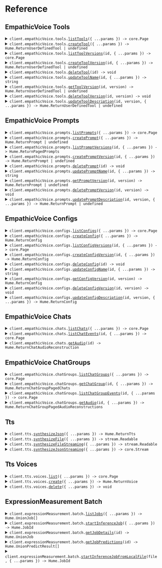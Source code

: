 # Reference

## EmpathicVoice Tools

<details><summary><code>client.empathicVoice.tools.<a href="/src/api/resources/empathicVoice/resources/tools/client/Client.ts">listTools</a>({ ...params }) -> core.Page<Hume.ReturnUserDefinedTool | undefined></code></summary>
<dl>
<dd>

#### 📝 Description

<dl>
<dd>

<dl>
<dd>

Fetches a paginated list of **Tools**.

Refer to our [tool use](/docs/speech-to-speech-evi/features/tool-use#function-calling) guide for comprehensive instructions on defining and integrating tools into EVI.

</dd>
</dl>
</dd>
</dl>

#### 🔌 Usage

<dl>
<dd>

<dl>
<dd>

```typescript
const response = await client.empathicVoice.tools.listTools({
    pageNumber: 0,
    pageSize: 2,
});
for await (const item of response) {
    console.log(item);
}

// Or you can manually iterate page-by-page
const page = await client.empathicVoice.tools.listTools({
    pageNumber: 0,
    pageSize: 2,
});
while (page.hasNextPage()) {
    page = page.getNextPage();
}
```

</dd>
</dl>
</dd>
</dl>

#### ⚙️ Parameters

<dl>
<dd>

<dl>
<dd>

**request:** `Hume.empathicVoice.ToolsListToolsRequest`

</dd>
</dl>

<dl>
<dd>

**requestOptions:** `Tools.RequestOptions`

</dd>
</dl>
</dd>
</dl>

</dd>
</dl>
</details>

<details><summary><code>client.empathicVoice.tools.<a href="/src/api/resources/empathicVoice/resources/tools/client/Client.ts">createTool</a>({ ...params }) -> Hume.ReturnUserDefinedTool | undefined</code></summary>
<dl>
<dd>

#### 📝 Description

<dl>
<dd>

<dl>
<dd>

Creates a **Tool** that can be added to an [EVI configuration](/reference/speech-to-speech-evi/configs/create-config).

Refer to our [tool use](/docs/speech-to-speech-evi/features/tool-use#function-calling) guide for comprehensive instructions on defining and integrating tools into EVI.

</dd>
</dl>
</dd>
</dl>

#### 🔌 Usage

<dl>
<dd>

<dl>
<dd>

```typescript
await client.empathicVoice.tools.createTool({
    name: "get_current_weather",
    parameters:
        '{ "type": "object", "properties": { "location": { "type": "string", "description": "The city and state, e.g. San Francisco, CA" }, "format": { "type": "string", "enum": ["celsius", "fahrenheit"], "description": "The temperature unit to use. Infer this from the users location." } }, "required": ["location", "format"] }',
    versionDescription: "Fetches current weather and uses celsius or fahrenheit based on location of user.",
    description: "This tool is for getting the current weather.",
    fallbackContent: "Unable to fetch current weather.",
});
```

</dd>
</dl>
</dd>
</dl>

#### ⚙️ Parameters

<dl>
<dd>

<dl>
<dd>

**request:** `Hume.empathicVoice.PostedUserDefinedTool`

</dd>
</dl>

<dl>
<dd>

**requestOptions:** `Tools.RequestOptions`

</dd>
</dl>
</dd>
</dl>

</dd>
</dl>
</details>

<details><summary><code>client.empathicVoice.tools.<a href="/src/api/resources/empathicVoice/resources/tools/client/Client.ts">listToolVersions</a>(id, { ...params }) -> core.Page<Hume.ReturnUserDefinedTool | undefined></code></summary>
<dl>
<dd>

#### 📝 Description

<dl>
<dd>

<dl>
<dd>

Fetches a list of a **Tool's** versions.

Refer to our [tool use](/docs/speech-to-speech-evi/features/tool-use#function-calling) guide for comprehensive instructions on defining and integrating tools into EVI.

</dd>
</dl>
</dd>
</dl>

#### 🔌 Usage

<dl>
<dd>

<dl>
<dd>

```typescript
const response = await client.empathicVoice.tools.listToolVersions("00183a3f-79ba-413d-9f3b-609864268bea");
for await (const item of response) {
    console.log(item);
}

// Or you can manually iterate page-by-page
const page = await client.empathicVoice.tools.listToolVersions("00183a3f-79ba-413d-9f3b-609864268bea");
while (page.hasNextPage()) {
    page = page.getNextPage();
}
```

</dd>
</dl>
</dd>
</dl>

#### ⚙️ Parameters

<dl>
<dd>

<dl>
<dd>

**id:** `string` — Identifier for a Tool. Formatted as a UUID.

</dd>
</dl>

<dl>
<dd>

**request:** `Hume.empathicVoice.ToolsListToolVersionsRequest`

</dd>
</dl>

<dl>
<dd>

**requestOptions:** `Tools.RequestOptions`

</dd>
</dl>
</dd>
</dl>

</dd>
</dl>
</details>

<details><summary><code>client.empathicVoice.tools.<a href="/src/api/resources/empathicVoice/resources/tools/client/Client.ts">createToolVersion</a>(id, { ...params }) -> Hume.ReturnUserDefinedTool | undefined</code></summary>
<dl>
<dd>

#### 📝 Description

<dl>
<dd>

<dl>
<dd>

Updates a **Tool** by creating a new version of the **Tool**.

Refer to our [tool use](/docs/speech-to-speech-evi/features/tool-use#function-calling) guide for comprehensive instructions on defining and integrating tools into EVI.

</dd>
</dl>
</dd>
</dl>

#### 🔌 Usage

<dl>
<dd>

<dl>
<dd>

```typescript
await client.empathicVoice.tools.createToolVersion("00183a3f-79ba-413d-9f3b-609864268bea", {
    parameters:
        '{ "type": "object", "properties": { "location": { "type": "string", "description": "The city and state, e.g. San Francisco, CA" }, "format": { "type": "string", "enum": ["celsius", "fahrenheit", "kelvin"], "description": "The temperature unit to use. Infer this from the users location." } }, "required": ["location", "format"] }',
    versionDescription: "Fetches current weather and uses celsius, fahrenheit, or kelvin based on location of user.",
    fallbackContent: "Unable to fetch current weather.",
    description: "This tool is for getting the current weather.",
});
```

</dd>
</dl>
</dd>
</dl>

#### ⚙️ Parameters

<dl>
<dd>

<dl>
<dd>

**id:** `string` — Identifier for a Tool. Formatted as a UUID.

</dd>
</dl>

<dl>
<dd>

**request:** `Hume.empathicVoice.PostedUserDefinedToolVersion`

</dd>
</dl>

<dl>
<dd>

**requestOptions:** `Tools.RequestOptions`

</dd>
</dl>
</dd>
</dl>

</dd>
</dl>
</details>

<details><summary><code>client.empathicVoice.tools.<a href="/src/api/resources/empathicVoice/resources/tools/client/Client.ts">deleteTool</a>(id) -> void</code></summary>
<dl>
<dd>

#### 📝 Description

<dl>
<dd>

<dl>
<dd>

Deletes a **Tool** and its versions.

Refer to our [tool use](/docs/speech-to-speech-evi/features/tool-use#function-calling) guide for comprehensive instructions on defining and integrating tools into EVI.

</dd>
</dl>
</dd>
</dl>

#### 🔌 Usage

<dl>
<dd>

<dl>
<dd>

```typescript
await client.empathicVoice.tools.deleteTool("00183a3f-79ba-413d-9f3b-609864268bea");
```

</dd>
</dl>
</dd>
</dl>

#### ⚙️ Parameters

<dl>
<dd>

<dl>
<dd>

**id:** `string` — Identifier for a Tool. Formatted as a UUID.

</dd>
</dl>

<dl>
<dd>

**requestOptions:** `Tools.RequestOptions`

</dd>
</dl>
</dd>
</dl>

</dd>
</dl>
</details>

<details><summary><code>client.empathicVoice.tools.<a href="/src/api/resources/empathicVoice/resources/tools/client/Client.ts">updateToolName</a>(id, { ...params }) -> string</code></summary>
<dl>
<dd>

#### 📝 Description

<dl>
<dd>

<dl>
<dd>

Updates the name of a **Tool**.

Refer to our [tool use](/docs/speech-to-speech-evi/features/tool-use#function-calling) guide for comprehensive instructions on defining and integrating tools into EVI.

</dd>
</dl>
</dd>
</dl>

#### 🔌 Usage

<dl>
<dd>

<dl>
<dd>

```typescript
await client.empathicVoice.tools.updateToolName("00183a3f-79ba-413d-9f3b-609864268bea", {
    name: "get_current_temperature",
});
```

</dd>
</dl>
</dd>
</dl>

#### ⚙️ Parameters

<dl>
<dd>

<dl>
<dd>

**id:** `string` — Identifier for a Tool. Formatted as a UUID.

</dd>
</dl>

<dl>
<dd>

**request:** `Hume.empathicVoice.PostedUserDefinedToolName`

</dd>
</dl>

<dl>
<dd>

**requestOptions:** `Tools.RequestOptions`

</dd>
</dl>
</dd>
</dl>

</dd>
</dl>
</details>

<details><summary><code>client.empathicVoice.tools.<a href="/src/api/resources/empathicVoice/resources/tools/client/Client.ts">getToolVersion</a>(id, version) -> Hume.ReturnUserDefinedTool | undefined</code></summary>
<dl>
<dd>

#### 📝 Description

<dl>
<dd>

<dl>
<dd>

Fetches a specified version of a **Tool**.

Refer to our [tool use](/docs/speech-to-speech-evi/features/tool-use#function-calling) guide for comprehensive instructions on defining and integrating tools into EVI.

</dd>
</dl>
</dd>
</dl>

#### 🔌 Usage

<dl>
<dd>

<dl>
<dd>

```typescript
await client.empathicVoice.tools.getToolVersion("00183a3f-79ba-413d-9f3b-609864268bea", 1);
```

</dd>
</dl>
</dd>
</dl>

#### ⚙️ Parameters

<dl>
<dd>

<dl>
<dd>

**id:** `string` — Identifier for a Tool. Formatted as a UUID.

</dd>
</dl>

<dl>
<dd>

**version:** `number`

Version number for a Tool.

Tools, Configs, Custom Voices, and Prompts are versioned. This versioning system supports iterative development, allowing you to progressively refine tools and revert to previous versions if needed.

Version numbers are integer values representing different iterations of the Tool. Each update to the Tool increments its version number.

</dd>
</dl>

<dl>
<dd>

**requestOptions:** `Tools.RequestOptions`

</dd>
</dl>
</dd>
</dl>

</dd>
</dl>
</details>

<details><summary><code>client.empathicVoice.tools.<a href="/src/api/resources/empathicVoice/resources/tools/client/Client.ts">deleteToolVersion</a>(id, version) -> void</code></summary>
<dl>
<dd>

#### 📝 Description

<dl>
<dd>

<dl>
<dd>

Deletes a specified version of a **Tool**.

Refer to our [tool use](/docs/speech-to-speech-evi/features/tool-use#function-calling) guide for comprehensive instructions on defining and integrating tools into EVI.

</dd>
</dl>
</dd>
</dl>

#### 🔌 Usage

<dl>
<dd>

<dl>
<dd>

```typescript
await client.empathicVoice.tools.deleteToolVersion("00183a3f-79ba-413d-9f3b-609864268bea", 1);
```

</dd>
</dl>
</dd>
</dl>

#### ⚙️ Parameters

<dl>
<dd>

<dl>
<dd>

**id:** `string` — Identifier for a Tool. Formatted as a UUID.

</dd>
</dl>

<dl>
<dd>

**version:** `number`

Version number for a Tool.

Tools, Configs, Custom Voices, and Prompts are versioned. This versioning system supports iterative development, allowing you to progressively refine tools and revert to previous versions if needed.

Version numbers are integer values representing different iterations of the Tool. Each update to the Tool increments its version number.

</dd>
</dl>

<dl>
<dd>

**requestOptions:** `Tools.RequestOptions`

</dd>
</dl>
</dd>
</dl>

</dd>
</dl>
</details>

<details><summary><code>client.empathicVoice.tools.<a href="/src/api/resources/empathicVoice/resources/tools/client/Client.ts">updateToolDescription</a>(id, version, { ...params }) -> Hume.ReturnUserDefinedTool | undefined</code></summary>
<dl>
<dd>

#### 📝 Description

<dl>
<dd>

<dl>
<dd>

Updates the description of a specified **Tool** version.

Refer to our [tool use](/docs/speech-to-speech-evi/features/tool-use#function-calling) guide for comprehensive instructions on defining and integrating tools into EVI.

</dd>
</dl>
</dd>
</dl>

#### 🔌 Usage

<dl>
<dd>

<dl>
<dd>

```typescript
await client.empathicVoice.tools.updateToolDescription("00183a3f-79ba-413d-9f3b-609864268bea", 1, {
    versionDescription:
        "Fetches current temperature, precipitation, wind speed, AQI, and other weather conditions. Uses Celsius, Fahrenheit, or kelvin depending on user's region.",
});
```

</dd>
</dl>
</dd>
</dl>

#### ⚙️ Parameters

<dl>
<dd>

<dl>
<dd>

**id:** `string` — Identifier for a Tool. Formatted as a UUID.

</dd>
</dl>

<dl>
<dd>

**version:** `number`

Version number for a Tool.

Tools, Configs, Custom Voices, and Prompts are versioned. This versioning system supports iterative development, allowing you to progressively refine tools and revert to previous versions if needed.

Version numbers are integer values representing different iterations of the Tool. Each update to the Tool increments its version number.

</dd>
</dl>

<dl>
<dd>

**request:** `Hume.empathicVoice.PostedUserDefinedToolVersionDescription`

</dd>
</dl>

<dl>
<dd>

**requestOptions:** `Tools.RequestOptions`

</dd>
</dl>
</dd>
</dl>

</dd>
</dl>
</details>

## EmpathicVoice Prompts

<details><summary><code>client.empathicVoice.prompts.<a href="/src/api/resources/empathicVoice/resources/prompts/client/Client.ts">listPrompts</a>({ ...params }) -> core.Page<Hume.ReturnPrompt | undefined></code></summary>
<dl>
<dd>

#### 📝 Description

<dl>
<dd>

<dl>
<dd>

Fetches a paginated list of **Prompts**.

See our [prompting guide](/docs/speech-to-speech-evi/guides/phone-calling) for tips on crafting your system prompt.

</dd>
</dl>
</dd>
</dl>

#### 🔌 Usage

<dl>
<dd>

<dl>
<dd>

```typescript
const response = await client.empathicVoice.prompts.listPrompts({
    pageNumber: 0,
    pageSize: 2,
});
for await (const item of response) {
    console.log(item);
}

// Or you can manually iterate page-by-page
const page = await client.empathicVoice.prompts.listPrompts({
    pageNumber: 0,
    pageSize: 2,
});
while (page.hasNextPage()) {
    page = page.getNextPage();
}
```

</dd>
</dl>
</dd>
</dl>

#### ⚙️ Parameters

<dl>
<dd>

<dl>
<dd>

**request:** `Hume.empathicVoice.PromptsListPromptsRequest`

</dd>
</dl>

<dl>
<dd>

**requestOptions:** `Prompts.RequestOptions`

</dd>
</dl>
</dd>
</dl>

</dd>
</dl>
</details>

<details><summary><code>client.empathicVoice.prompts.<a href="/src/api/resources/empathicVoice/resources/prompts/client/Client.ts">createPrompt</a>({ ...params }) -> Hume.ReturnPrompt | undefined</code></summary>
<dl>
<dd>

#### 📝 Description

<dl>
<dd>

<dl>
<dd>

Creates a **Prompt** that can be added to an [EVI configuration](/reference/speech-to-speech-evi/configs/create-config).

See our [prompting guide](/docs/speech-to-speech-evi/guides/phone-calling) for tips on crafting your system prompt.

</dd>
</dl>
</dd>
</dl>

#### 🔌 Usage

<dl>
<dd>

<dl>
<dd>

```typescript
await client.empathicVoice.prompts.createPrompt({
    name: "Weather Assistant Prompt",
    text: "<role>You are an AI weather assistant providing users with accurate and up-to-date weather information. Respond to user queries concisely and clearly. Use simple language and avoid technical jargon. Provide temperature, precipitation, wind conditions, and any weather alerts. Include helpful tips if severe weather is expected.</role>",
});
```

</dd>
</dl>
</dd>
</dl>

#### ⚙️ Parameters

<dl>
<dd>

<dl>
<dd>

**request:** `Hume.empathicVoice.PostedPrompt`

</dd>
</dl>

<dl>
<dd>

**requestOptions:** `Prompts.RequestOptions`

</dd>
</dl>
</dd>
</dl>

</dd>
</dl>
</details>

<details><summary><code>client.empathicVoice.prompts.<a href="/src/api/resources/empathicVoice/resources/prompts/client/Client.ts">listPromptVersions</a>(id, { ...params }) -> Hume.ReturnPagedPrompts</code></summary>
<dl>
<dd>

#### 📝 Description

<dl>
<dd>

<dl>
<dd>

Fetches a list of a **Prompt's** versions.

See our [prompting guide](/docs/speech-to-speech-evi/guides/phone-calling) for tips on crafting your system prompt.

</dd>
</dl>
</dd>
</dl>

#### 🔌 Usage

<dl>
<dd>

<dl>
<dd>

```typescript
await client.empathicVoice.prompts.listPromptVersions("af699d45-2985-42cc-91b9-af9e5da3bac5");
```

</dd>
</dl>
</dd>
</dl>

#### ⚙️ Parameters

<dl>
<dd>

<dl>
<dd>

**id:** `string` — Identifier for a Prompt. Formatted as a UUID.

</dd>
</dl>

<dl>
<dd>

**request:** `Hume.empathicVoice.PromptsListPromptVersionsRequest`

</dd>
</dl>

<dl>
<dd>

**requestOptions:** `Prompts.RequestOptions`

</dd>
</dl>
</dd>
</dl>

</dd>
</dl>
</details>

<details><summary><code>client.empathicVoice.prompts.<a href="/src/api/resources/empathicVoice/resources/prompts/client/Client.ts">createPromptVersion</a>(id, { ...params }) -> Hume.ReturnPrompt | undefined</code></summary>
<dl>
<dd>

#### 📝 Description

<dl>
<dd>

<dl>
<dd>

Updates a **Prompt** by creating a new version of the **Prompt**.

See our [prompting guide](/docs/speech-to-speech-evi/guides/phone-calling) for tips on crafting your system prompt.

</dd>
</dl>
</dd>
</dl>

#### 🔌 Usage

<dl>
<dd>

<dl>
<dd>

```typescript
await client.empathicVoice.prompts.createPromptVersion("af699d45-2985-42cc-91b9-af9e5da3bac5", {
    text: "<role>You are an updated version of an AI weather assistant providing users with accurate and up-to-date weather information. Respond to user queries concisely and clearly. Use simple language and avoid technical jargon. Provide temperature, precipitation, wind conditions, and any weather alerts. Include helpful tips if severe weather is expected.</role>",
    versionDescription: "This is an updated version of the Weather Assistant Prompt.",
});
```

</dd>
</dl>
</dd>
</dl>

#### ⚙️ Parameters

<dl>
<dd>

<dl>
<dd>

**id:** `string` — Identifier for a Prompt. Formatted as a UUID.

</dd>
</dl>

<dl>
<dd>

**request:** `Hume.empathicVoice.PostedPromptVersion`

</dd>
</dl>

<dl>
<dd>

**requestOptions:** `Prompts.RequestOptions`

</dd>
</dl>
</dd>
</dl>

</dd>
</dl>
</details>

<details><summary><code>client.empathicVoice.prompts.<a href="/src/api/resources/empathicVoice/resources/prompts/client/Client.ts">deletePrompt</a>(id) -> void</code></summary>
<dl>
<dd>

#### 📝 Description

<dl>
<dd>

<dl>
<dd>

Deletes a **Prompt** and its versions.

See our [prompting guide](/docs/speech-to-speech-evi/guides/phone-calling) for tips on crafting your system prompt.

</dd>
</dl>
</dd>
</dl>

#### 🔌 Usage

<dl>
<dd>

<dl>
<dd>

```typescript
await client.empathicVoice.prompts.deletePrompt("af699d45-2985-42cc-91b9-af9e5da3bac5");
```

</dd>
</dl>
</dd>
</dl>

#### ⚙️ Parameters

<dl>
<dd>

<dl>
<dd>

**id:** `string` — Identifier for a Prompt. Formatted as a UUID.

</dd>
</dl>

<dl>
<dd>

**requestOptions:** `Prompts.RequestOptions`

</dd>
</dl>
</dd>
</dl>

</dd>
</dl>
</details>

<details><summary><code>client.empathicVoice.prompts.<a href="/src/api/resources/empathicVoice/resources/prompts/client/Client.ts">updatePromptName</a>(id, { ...params }) -> string</code></summary>
<dl>
<dd>

#### 📝 Description

<dl>
<dd>

<dl>
<dd>

Updates the name of a **Prompt**.

See our [prompting guide](/docs/speech-to-speech-evi/guides/phone-calling) for tips on crafting your system prompt.

</dd>
</dl>
</dd>
</dl>

#### 🔌 Usage

<dl>
<dd>

<dl>
<dd>

```typescript
await client.empathicVoice.prompts.updatePromptName("af699d45-2985-42cc-91b9-af9e5da3bac5", {
    name: "Updated Weather Assistant Prompt Name",
});
```

</dd>
</dl>
</dd>
</dl>

#### ⚙️ Parameters

<dl>
<dd>

<dl>
<dd>

**id:** `string` — Identifier for a Prompt. Formatted as a UUID.

</dd>
</dl>

<dl>
<dd>

**request:** `Hume.empathicVoice.PostedPromptName`

</dd>
</dl>

<dl>
<dd>

**requestOptions:** `Prompts.RequestOptions`

</dd>
</dl>
</dd>
</dl>

</dd>
</dl>
</details>

<details><summary><code>client.empathicVoice.prompts.<a href="/src/api/resources/empathicVoice/resources/prompts/client/Client.ts">getPromptVersion</a>(id, version) -> Hume.ReturnPrompt | undefined</code></summary>
<dl>
<dd>

#### 📝 Description

<dl>
<dd>

<dl>
<dd>

Fetches a specified version of a **Prompt**.

See our [prompting guide](/docs/speech-to-speech-evi/guides/phone-calling) for tips on crafting your system prompt.

</dd>
</dl>
</dd>
</dl>

#### 🔌 Usage

<dl>
<dd>

<dl>
<dd>

```typescript
await client.empathicVoice.prompts.getPromptVersion("af699d45-2985-42cc-91b9-af9e5da3bac5", 0);
```

</dd>
</dl>
</dd>
</dl>

#### ⚙️ Parameters

<dl>
<dd>

<dl>
<dd>

**id:** `string` — Identifier for a Prompt. Formatted as a UUID.

</dd>
</dl>

<dl>
<dd>

**version:** `number`

Version number for a Prompt.

Prompts, Configs, Custom Voices, and Tools are versioned. This versioning system supports iterative development, allowing you to progressively refine prompts and revert to previous versions if needed.

Version numbers are integer values representing different iterations of the Prompt. Each update to the Prompt increments its version number.

</dd>
</dl>

<dl>
<dd>

**requestOptions:** `Prompts.RequestOptions`

</dd>
</dl>
</dd>
</dl>

</dd>
</dl>
</details>

<details><summary><code>client.empathicVoice.prompts.<a href="/src/api/resources/empathicVoice/resources/prompts/client/Client.ts">deletePromptVersion</a>(id, version) -> void</code></summary>
<dl>
<dd>

#### 📝 Description

<dl>
<dd>

<dl>
<dd>

Deletes a specified version of a **Prompt**.

See our [prompting guide](/docs/speech-to-speech-evi/guides/phone-calling) for tips on crafting your system prompt.

</dd>
</dl>
</dd>
</dl>

#### 🔌 Usage

<dl>
<dd>

<dl>
<dd>

```typescript
await client.empathicVoice.prompts.deletePromptVersion("af699d45-2985-42cc-91b9-af9e5da3bac5", 1);
```

</dd>
</dl>
</dd>
</dl>

#### ⚙️ Parameters

<dl>
<dd>

<dl>
<dd>

**id:** `string` — Identifier for a Prompt. Formatted as a UUID.

</dd>
</dl>

<dl>
<dd>

**version:** `number`

Version number for a Prompt.

Prompts, Configs, Custom Voices, and Tools are versioned. This versioning system supports iterative development, allowing you to progressively refine prompts and revert to previous versions if needed.

Version numbers are integer values representing different iterations of the Prompt. Each update to the Prompt increments its version number.

</dd>
</dl>

<dl>
<dd>

**requestOptions:** `Prompts.RequestOptions`

</dd>
</dl>
</dd>
</dl>

</dd>
</dl>
</details>

<details><summary><code>client.empathicVoice.prompts.<a href="/src/api/resources/empathicVoice/resources/prompts/client/Client.ts">updatePromptDescription</a>(id, version, { ...params }) -> Hume.ReturnPrompt | undefined</code></summary>
<dl>
<dd>

#### 📝 Description

<dl>
<dd>

<dl>
<dd>

Updates the description of a **Prompt**.

See our [prompting guide](/docs/speech-to-speech-evi/guides/phone-calling) for tips on crafting your system prompt.

</dd>
</dl>
</dd>
</dl>

#### 🔌 Usage

<dl>
<dd>

<dl>
<dd>

```typescript
await client.empathicVoice.prompts.updatePromptDescription("af699d45-2985-42cc-91b9-af9e5da3bac5", 1, {
    versionDescription: "This is an updated version_description.",
});
```

</dd>
</dl>
</dd>
</dl>

#### ⚙️ Parameters

<dl>
<dd>

<dl>
<dd>

**id:** `string` — Identifier for a Prompt. Formatted as a UUID.

</dd>
</dl>

<dl>
<dd>

**version:** `number`

Version number for a Prompt.

Prompts, Configs, Custom Voices, and Tools are versioned. This versioning system supports iterative development, allowing you to progressively refine prompts and revert to previous versions if needed.

Version numbers are integer values representing different iterations of the Prompt. Each update to the Prompt increments its version number.

</dd>
</dl>

<dl>
<dd>

**request:** `Hume.empathicVoice.PostedPromptVersionDescription`

</dd>
</dl>

<dl>
<dd>

**requestOptions:** `Prompts.RequestOptions`

</dd>
</dl>
</dd>
</dl>

</dd>
</dl>
</details>

## EmpathicVoice Configs

<details><summary><code>client.empathicVoice.configs.<a href="/src/api/resources/empathicVoice/resources/configs/client/Client.ts">listConfigs</a>({ ...params }) -> core.Page<Hume.ReturnConfig></code></summary>
<dl>
<dd>

#### 📝 Description

<dl>
<dd>

<dl>
<dd>

Fetches a paginated list of **Configs**.

For more details on configuration options and how to configure EVI, see our [configuration guide](/docs/speech-to-speech-evi/configuration).

</dd>
</dl>
</dd>
</dl>

#### 🔌 Usage

<dl>
<dd>

<dl>
<dd>

```typescript
const response = await client.empathicVoice.configs.listConfigs({
    pageNumber: 0,
    pageSize: 1,
});
for await (const item of response) {
    console.log(item);
}

// Or you can manually iterate page-by-page
const page = await client.empathicVoice.configs.listConfigs({
    pageNumber: 0,
    pageSize: 1,
});
while (page.hasNextPage()) {
    page = page.getNextPage();
}
```

</dd>
</dl>
</dd>
</dl>

#### ⚙️ Parameters

<dl>
<dd>

<dl>
<dd>

**request:** `Hume.empathicVoice.ConfigsListConfigsRequest`

</dd>
</dl>

<dl>
<dd>

**requestOptions:** `Configs.RequestOptions`

</dd>
</dl>
</dd>
</dl>

</dd>
</dl>
</details>

<details><summary><code>client.empathicVoice.configs.<a href="/src/api/resources/empathicVoice/resources/configs/client/Client.ts">createConfig</a>({ ...params }) -> Hume.ReturnConfig</code></summary>
<dl>
<dd>

#### 📝 Description

<dl>
<dd>

<dl>
<dd>

Creates a **Config** which can be applied to EVI.

For more details on configuration options and how to configure EVI, see our [configuration guide](/docs/speech-to-speech-evi/configuration).

</dd>
</dl>
</dd>
</dl>

#### 🔌 Usage

<dl>
<dd>

<dl>
<dd>

```typescript
await client.empathicVoice.configs.createConfig({
    name: "Weather Assistant Config",
    prompt: {
        id: "af699d45-2985-42cc-91b9-af9e5da3bac5",
        version: 0,
    },
    eviVersion: "3",
    voice: {
        provider: "HUME_AI",
        name: "Ava Song",
    },
    languageModel: {
        modelProvider: "ANTHROPIC",
        modelResource: "claude-3-7-sonnet-latest",
        temperature: 1,
    },
    eventMessages: {
        onNewChat: {
            enabled: false,
            text: "",
        },
        onInactivityTimeout: {
            enabled: false,
            text: "",
        },
        onMaxDurationTimeout: {
            enabled: false,
            text: "",
        },
    },
});
```

</dd>
</dl>
</dd>
</dl>

#### ⚙️ Parameters

<dl>
<dd>

<dl>
<dd>

**request:** `Hume.empathicVoice.PostedConfig`

</dd>
</dl>

<dl>
<dd>

**requestOptions:** `Configs.RequestOptions`

</dd>
</dl>
</dd>
</dl>

</dd>
</dl>
</details>

<details><summary><code>client.empathicVoice.configs.<a href="/src/api/resources/empathicVoice/resources/configs/client/Client.ts">listConfigVersions</a>(id, { ...params }) -> core.Page<Hume.ReturnConfig></code></summary>
<dl>
<dd>

#### 📝 Description

<dl>
<dd>

<dl>
<dd>

Fetches a list of a **Config's** versions.

For more details on configuration options and how to configure EVI, see our [configuration guide](/docs/speech-to-speech-evi/configuration).

</dd>
</dl>
</dd>
</dl>

#### 🔌 Usage

<dl>
<dd>

<dl>
<dd>

```typescript
const response = await client.empathicVoice.configs.listConfigVersions("1b60e1a0-cc59-424a-8d2c-189d354db3f3");
for await (const item of response) {
    console.log(item);
}

// Or you can manually iterate page-by-page
const page = await client.empathicVoice.configs.listConfigVersions("1b60e1a0-cc59-424a-8d2c-189d354db3f3");
while (page.hasNextPage()) {
    page = page.getNextPage();
}
```

</dd>
</dl>
</dd>
</dl>

#### ⚙️ Parameters

<dl>
<dd>

<dl>
<dd>

**id:** `string` — Identifier for a Config. Formatted as a UUID.

</dd>
</dl>

<dl>
<dd>

**request:** `Hume.empathicVoice.ConfigsListConfigVersionsRequest`

</dd>
</dl>

<dl>
<dd>

**requestOptions:** `Configs.RequestOptions`

</dd>
</dl>
</dd>
</dl>

</dd>
</dl>
</details>

<details><summary><code>client.empathicVoice.configs.<a href="/src/api/resources/empathicVoice/resources/configs/client/Client.ts">createConfigVersion</a>(id, { ...params }) -> Hume.ReturnConfig</code></summary>
<dl>
<dd>

#### 📝 Description

<dl>
<dd>

<dl>
<dd>

Updates a **Config** by creating a new version of the **Config**.

For more details on configuration options and how to configure EVI, see our [configuration guide](/docs/speech-to-speech-evi/configuration).

</dd>
</dl>
</dd>
</dl>

#### 🔌 Usage

<dl>
<dd>

<dl>
<dd>

```typescript
await client.empathicVoice.configs.createConfigVersion("1b60e1a0-cc59-424a-8d2c-189d354db3f3", {
    versionDescription: "This is an updated version of the Weather Assistant Config.",
    eviVersion: "3",
    prompt: {
        id: "af699d45-2985-42cc-91b9-af9e5da3bac5",
        version: 0,
    },
    voice: {
        provider: "HUME_AI",
        name: "Ava Song",
    },
    languageModel: {
        modelProvider: "ANTHROPIC",
        modelResource: "claude-3-7-sonnet-latest",
        temperature: 1,
    },
    ellmModel: {
        allowShortResponses: true,
    },
    eventMessages: {
        onNewChat: {
            enabled: false,
            text: "",
        },
        onInactivityTimeout: {
            enabled: false,
            text: "",
        },
        onMaxDurationTimeout: {
            enabled: false,
            text: "",
        },
    },
});
```

</dd>
</dl>
</dd>
</dl>

#### ⚙️ Parameters

<dl>
<dd>

<dl>
<dd>

**id:** `string` — Identifier for a Config. Formatted as a UUID.

</dd>
</dl>

<dl>
<dd>

**request:** `Hume.empathicVoice.PostedConfigVersion`

</dd>
</dl>

<dl>
<dd>

**requestOptions:** `Configs.RequestOptions`

</dd>
</dl>
</dd>
</dl>

</dd>
</dl>
</details>

<details><summary><code>client.empathicVoice.configs.<a href="/src/api/resources/empathicVoice/resources/configs/client/Client.ts">deleteConfig</a>(id) -> void</code></summary>
<dl>
<dd>

#### 📝 Description

<dl>
<dd>

<dl>
<dd>

Deletes a **Config** and its versions.

For more details on configuration options and how to configure EVI, see our [configuration guide](/docs/speech-to-speech-evi/configuration).

</dd>
</dl>
</dd>
</dl>

#### 🔌 Usage

<dl>
<dd>

<dl>
<dd>

```typescript
await client.empathicVoice.configs.deleteConfig("1b60e1a0-cc59-424a-8d2c-189d354db3f3");
```

</dd>
</dl>
</dd>
</dl>

#### ⚙️ Parameters

<dl>
<dd>

<dl>
<dd>

**id:** `string` — Identifier for a Config. Formatted as a UUID.

</dd>
</dl>

<dl>
<dd>

**requestOptions:** `Configs.RequestOptions`

</dd>
</dl>
</dd>
</dl>

</dd>
</dl>
</details>

<details><summary><code>client.empathicVoice.configs.<a href="/src/api/resources/empathicVoice/resources/configs/client/Client.ts">updateConfigName</a>(id, { ...params }) -> string</code></summary>
<dl>
<dd>

#### 📝 Description

<dl>
<dd>

<dl>
<dd>

Updates the name of a **Config**.

For more details on configuration options and how to configure EVI, see our [configuration guide](/docs/speech-to-speech-evi/configuration).

</dd>
</dl>
</dd>
</dl>

#### 🔌 Usage

<dl>
<dd>

<dl>
<dd>

```typescript
await client.empathicVoice.configs.updateConfigName("1b60e1a0-cc59-424a-8d2c-189d354db3f3", {
    name: "Updated Weather Assistant Config Name",
});
```

</dd>
</dl>
</dd>
</dl>

#### ⚙️ Parameters

<dl>
<dd>

<dl>
<dd>

**id:** `string` — Identifier for a Config. Formatted as a UUID.

</dd>
</dl>

<dl>
<dd>

**request:** `Hume.empathicVoice.PostedConfigName`

</dd>
</dl>

<dl>
<dd>

**requestOptions:** `Configs.RequestOptions`

</dd>
</dl>
</dd>
</dl>

</dd>
</dl>
</details>

<details><summary><code>client.empathicVoice.configs.<a href="/src/api/resources/empathicVoice/resources/configs/client/Client.ts">getConfigVersion</a>(id, version) -> Hume.ReturnConfig</code></summary>
<dl>
<dd>

#### 📝 Description

<dl>
<dd>

<dl>
<dd>

Fetches a specified version of a **Config**.

For more details on configuration options and how to configure EVI, see our [configuration guide](/docs/speech-to-speech-evi/configuration).

</dd>
</dl>
</dd>
</dl>

#### 🔌 Usage

<dl>
<dd>

<dl>
<dd>

```typescript
await client.empathicVoice.configs.getConfigVersion("1b60e1a0-cc59-424a-8d2c-189d354db3f3", 1);
```

</dd>
</dl>
</dd>
</dl>

#### ⚙️ Parameters

<dl>
<dd>

<dl>
<dd>

**id:** `string` — Identifier for a Config. Formatted as a UUID.

</dd>
</dl>

<dl>
<dd>

**version:** `number`

Version number for a Config.

Configs, Prompts, Custom Voices, and Tools are versioned. This versioning system supports iterative development, allowing you to progressively refine configurations and revert to previous versions if needed.

Version numbers are integer values representing different iterations of the Config. Each update to the Config increments its version number.

</dd>
</dl>

<dl>
<dd>

**requestOptions:** `Configs.RequestOptions`

</dd>
</dl>
</dd>
</dl>

</dd>
</dl>
</details>

<details><summary><code>client.empathicVoice.configs.<a href="/src/api/resources/empathicVoice/resources/configs/client/Client.ts">deleteConfigVersion</a>(id, version) -> void</code></summary>
<dl>
<dd>

#### 📝 Description

<dl>
<dd>

<dl>
<dd>

Deletes a specified version of a **Config**.

For more details on configuration options and how to configure EVI, see our [configuration guide](/docs/speech-to-speech-evi/configuration).

</dd>
</dl>
</dd>
</dl>

#### 🔌 Usage

<dl>
<dd>

<dl>
<dd>

```typescript
await client.empathicVoice.configs.deleteConfigVersion("1b60e1a0-cc59-424a-8d2c-189d354db3f3", 1);
```

</dd>
</dl>
</dd>
</dl>

#### ⚙️ Parameters

<dl>
<dd>

<dl>
<dd>

**id:** `string` — Identifier for a Config. Formatted as a UUID.

</dd>
</dl>

<dl>
<dd>

**version:** `number`

Version number for a Config.

Configs, Prompts, Custom Voices, and Tools are versioned. This versioning system supports iterative development, allowing you to progressively refine configurations and revert to previous versions if needed.

Version numbers are integer values representing different iterations of the Config. Each update to the Config increments its version number.

</dd>
</dl>

<dl>
<dd>

**requestOptions:** `Configs.RequestOptions`

</dd>
</dl>
</dd>
</dl>

</dd>
</dl>
</details>

<details><summary><code>client.empathicVoice.configs.<a href="/src/api/resources/empathicVoice/resources/configs/client/Client.ts">updateConfigDescription</a>(id, version, { ...params }) -> Hume.ReturnConfig</code></summary>
<dl>
<dd>

#### 📝 Description

<dl>
<dd>

<dl>
<dd>

Updates the description of a **Config**.

For more details on configuration options and how to configure EVI, see our [configuration guide](/docs/speech-to-speech-evi/configuration).

</dd>
</dl>
</dd>
</dl>

#### 🔌 Usage

<dl>
<dd>

<dl>
<dd>

```typescript
await client.empathicVoice.configs.updateConfigDescription("1b60e1a0-cc59-424a-8d2c-189d354db3f3", 1, {
    versionDescription: "This is an updated version_description.",
});
```

</dd>
</dl>
</dd>
</dl>

#### ⚙️ Parameters

<dl>
<dd>

<dl>
<dd>

**id:** `string` — Identifier for a Config. Formatted as a UUID.

</dd>
</dl>

<dl>
<dd>

**version:** `number`

Version number for a Config.

Configs, Prompts, Custom Voices, and Tools are versioned. This versioning system supports iterative development, allowing you to progressively refine configurations and revert to previous versions if needed.

Version numbers are integer values representing different iterations of the Config. Each update to the Config increments its version number.

</dd>
</dl>

<dl>
<dd>

**request:** `Hume.empathicVoice.PostedConfigVersionDescription`

</dd>
</dl>

<dl>
<dd>

**requestOptions:** `Configs.RequestOptions`

</dd>
</dl>
</dd>
</dl>

</dd>
</dl>
</details>

## EmpathicVoice Chats

<details><summary><code>client.empathicVoice.chats.<a href="/src/api/resources/empathicVoice/resources/chats/client/Client.ts">listChats</a>({ ...params }) -> core.Page<Hume.ReturnChat></code></summary>
<dl>
<dd>

#### 📝 Description

<dl>
<dd>

<dl>
<dd>

Fetches a paginated list of **Chats**.

</dd>
</dl>
</dd>
</dl>

#### 🔌 Usage

<dl>
<dd>

<dl>
<dd>

```typescript
const response = await client.empathicVoice.chats.listChats({
    pageNumber: 0,
    pageSize: 1,
    ascendingOrder: true,
});
for await (const item of response) {
    console.log(item);
}

// Or you can manually iterate page-by-page
const page = await client.empathicVoice.chats.listChats({
    pageNumber: 0,
    pageSize: 1,
    ascendingOrder: true,
});
while (page.hasNextPage()) {
    page = page.getNextPage();
}
```

</dd>
</dl>
</dd>
</dl>

#### ⚙️ Parameters

<dl>
<dd>

<dl>
<dd>

**request:** `Hume.empathicVoice.ChatsListChatsRequest`

</dd>
</dl>

<dl>
<dd>

**requestOptions:** `Chats.RequestOptions`

</dd>
</dl>
</dd>
</dl>

</dd>
</dl>
</details>

<details><summary><code>client.empathicVoice.chats.<a href="/src/api/resources/empathicVoice/resources/chats/client/Client.ts">listChatEvents</a>(id, { ...params }) -> core.Page<Hume.ReturnChatEvent></code></summary>
<dl>
<dd>

#### 📝 Description

<dl>
<dd>

<dl>
<dd>

Fetches a paginated list of **Chat** events.

</dd>
</dl>
</dd>
</dl>

#### 🔌 Usage

<dl>
<dd>

<dl>
<dd>

```typescript
const response = await client.empathicVoice.chats.listChatEvents("470a49f6-1dec-4afe-8b61-035d3b2d63b0", {
    pageNumber: 0,
    pageSize: 3,
    ascendingOrder: true,
});
for await (const item of response) {
    console.log(item);
}

// Or you can manually iterate page-by-page
const page = await client.empathicVoice.chats.listChatEvents("470a49f6-1dec-4afe-8b61-035d3b2d63b0", {
    pageNumber: 0,
    pageSize: 3,
    ascendingOrder: true,
});
while (page.hasNextPage()) {
    page = page.getNextPage();
}
```

</dd>
</dl>
</dd>
</dl>

#### ⚙️ Parameters

<dl>
<dd>

<dl>
<dd>

**id:** `string` — Identifier for a Chat. Formatted as a UUID.

</dd>
</dl>

<dl>
<dd>

**request:** `Hume.empathicVoice.ChatsListChatEventsRequest`

</dd>
</dl>

<dl>
<dd>

**requestOptions:** `Chats.RequestOptions`

</dd>
</dl>
</dd>
</dl>

</dd>
</dl>
</details>

<details><summary><code>client.empathicVoice.chats.<a href="/src/api/resources/empathicVoice/resources/chats/client/Client.ts">getAudio</a>(id) -> Hume.ReturnChatAudioReconstruction</code></summary>
<dl>
<dd>

#### 📝 Description

<dl>
<dd>

<dl>
<dd>

Fetches the audio of a previous **Chat**. For more details, see our guide on audio reconstruction [here](/docs/speech-to-speech-evi/faq#can-i-access-the-audio-of-previous-conversations-with-evi).

</dd>
</dl>
</dd>
</dl>

#### 🔌 Usage

<dl>
<dd>

<dl>
<dd>

```typescript
await client.empathicVoice.chats.getAudio("470a49f6-1dec-4afe-8b61-035d3b2d63b0");
```

</dd>
</dl>
</dd>
</dl>

#### ⚙️ Parameters

<dl>
<dd>

<dl>
<dd>

**id:** `string` — Identifier for a chat. Formatted as a UUID.

</dd>
</dl>

<dl>
<dd>

**requestOptions:** `Chats.RequestOptions`

</dd>
</dl>
</dd>
</dl>

</dd>
</dl>
</details>

## EmpathicVoice ChatGroups

<details><summary><code>client.empathicVoice.chatGroups.<a href="/src/api/resources/empathicVoice/resources/chatGroups/client/Client.ts">listChatGroups</a>({ ...params }) -> core.Page<Hume.ReturnChatGroup></code></summary>
<dl>
<dd>

#### 📝 Description

<dl>
<dd>

<dl>
<dd>

Fetches a paginated list of **Chat Groups**.

</dd>
</dl>
</dd>
</dl>

#### 🔌 Usage

<dl>
<dd>

<dl>
<dd>

```typescript
const response = await client.empathicVoice.chatGroups.listChatGroups({
    pageNumber: 0,
    pageSize: 1,
    ascendingOrder: true,
    configId: "1b60e1a0-cc59-424a-8d2c-189d354db3f3",
});
for await (const item of response) {
    console.log(item);
}

// Or you can manually iterate page-by-page
const page = await client.empathicVoice.chatGroups.listChatGroups({
    pageNumber: 0,
    pageSize: 1,
    ascendingOrder: true,
    configId: "1b60e1a0-cc59-424a-8d2c-189d354db3f3",
});
while (page.hasNextPage()) {
    page = page.getNextPage();
}
```

</dd>
</dl>
</dd>
</dl>

#### ⚙️ Parameters

<dl>
<dd>

<dl>
<dd>

**request:** `Hume.empathicVoice.ChatGroupsListChatGroupsRequest`

</dd>
</dl>

<dl>
<dd>

**requestOptions:** `ChatGroups.RequestOptions`

</dd>
</dl>
</dd>
</dl>

</dd>
</dl>
</details>

<details><summary><code>client.empathicVoice.chatGroups.<a href="/src/api/resources/empathicVoice/resources/chatGroups/client/Client.ts">getChatGroup</a>(id, { ...params }) -> Hume.ReturnChatGroupPagedChats</code></summary>
<dl>
<dd>

#### 📝 Description

<dl>
<dd>

<dl>
<dd>

Fetches a **ChatGroup** by ID, including a paginated list of **Chats** associated with the **ChatGroup**.

</dd>
</dl>
</dd>
</dl>

#### 🔌 Usage

<dl>
<dd>

<dl>
<dd>

```typescript
await client.empathicVoice.chatGroups.getChatGroup("697056f0-6c7e-487d-9bd8-9c19df79f05f", {
    pageNumber: 0,
    pageSize: 1,
    ascendingOrder: true,
});
```

</dd>
</dl>
</dd>
</dl>

#### ⚙️ Parameters

<dl>
<dd>

<dl>
<dd>

**id:** `string` — Identifier for a Chat Group. Formatted as a UUID.

</dd>
</dl>

<dl>
<dd>

**request:** `Hume.empathicVoice.ChatGroupsGetChatGroupRequest`

</dd>
</dl>

<dl>
<dd>

**requestOptions:** `ChatGroups.RequestOptions`

</dd>
</dl>
</dd>
</dl>

</dd>
</dl>
</details>

<details><summary><code>client.empathicVoice.chatGroups.<a href="/src/api/resources/empathicVoice/resources/chatGroups/client/Client.ts">listChatGroupEvents</a>(id, { ...params }) -> core.Page<Hume.ReturnChatEvent></code></summary>
<dl>
<dd>

#### 📝 Description

<dl>
<dd>

<dl>
<dd>

Fetches a paginated list of **Chat** events associated with a **Chat Group**.

</dd>
</dl>
</dd>
</dl>

#### 🔌 Usage

<dl>
<dd>

<dl>
<dd>

```typescript
const response = await client.empathicVoice.chatGroups.listChatGroupEvents("697056f0-6c7e-487d-9bd8-9c19df79f05f", {
    pageNumber: 0,
    pageSize: 3,
    ascendingOrder: true,
});
for await (const item of response) {
    console.log(item);
}

// Or you can manually iterate page-by-page
const page = await client.empathicVoice.chatGroups.listChatGroupEvents("697056f0-6c7e-487d-9bd8-9c19df79f05f", {
    pageNumber: 0,
    pageSize: 3,
    ascendingOrder: true,
});
while (page.hasNextPage()) {
    page = page.getNextPage();
}
```

</dd>
</dl>
</dd>
</dl>

#### ⚙️ Parameters

<dl>
<dd>

<dl>
<dd>

**id:** `string` — Identifier for a Chat Group. Formatted as a UUID.

</dd>
</dl>

<dl>
<dd>

**request:** `Hume.empathicVoice.ChatGroupsListChatGroupEventsRequest`

</dd>
</dl>

<dl>
<dd>

**requestOptions:** `ChatGroups.RequestOptions`

</dd>
</dl>
</dd>
</dl>

</dd>
</dl>
</details>

<details><summary><code>client.empathicVoice.chatGroups.<a href="/src/api/resources/empathicVoice/resources/chatGroups/client/Client.ts">getAudio</a>(id, { ...params }) -> Hume.ReturnChatGroupPagedAudioReconstructions</code></summary>
<dl>
<dd>

#### 📝 Description

<dl>
<dd>

<dl>
<dd>

Fetches a paginated list of audio for each **Chat** within the specified **Chat Group**. For more details, see our guide on audio reconstruction [here](/docs/speech-to-speech-evi/faq#can-i-access-the-audio-of-previous-conversations-with-evi).

</dd>
</dl>
</dd>
</dl>

#### 🔌 Usage

<dl>
<dd>

<dl>
<dd>

```typescript
await client.empathicVoice.chatGroups.getAudio("369846cf-6ad5-404d-905e-a8acb5cdfc78", {
    pageNumber: 0,
    pageSize: 10,
    ascendingOrder: true,
});
```

</dd>
</dl>
</dd>
</dl>

#### ⚙️ Parameters

<dl>
<dd>

<dl>
<dd>

**id:** `string` — Identifier for a Chat Group. Formatted as a UUID.

</dd>
</dl>

<dl>
<dd>

**request:** `Hume.empathicVoice.ChatGroupsGetAudioRequest`

</dd>
</dl>

<dl>
<dd>

**requestOptions:** `ChatGroups.RequestOptions`

</dd>
</dl>
</dd>
</dl>

</dd>
</dl>
</details>

## Tts

<details><summary><code>client.tts.<a href="/src/api/resources/tts/client/Client.ts">synthesizeJson</a>({ ...params }) -> Hume.ReturnTts</code></summary>
<dl>
<dd>

#### 📝 Description

<dl>
<dd>

<dl>
<dd>

Synthesizes one or more input texts into speech using the specified voice. If no voice is provided, a novel voice will be generated dynamically. Optionally, additional context can be included to influence the speech's style and prosody.

The response includes the base64-encoded audio and metadata in JSON format.

</dd>
</dl>
</dd>
</dl>

#### 🔌 Usage

<dl>
<dd>

<dl>
<dd>

```typescript
await client.tts.synthesizeJson({
    context: {
        utterances: [
            {
                text: "How can people see beauty so differently?",
                description:
                    "A curious student with a clear and respectful tone, seeking clarification on Hume's ideas with a straightforward question.",
            },
        ],
    },
    format: {
        type: "mp3",
    },
    numGenerations: 1,
    utterances: [
        {
            text: "Beauty is no quality in things themselves: It exists merely in the mind which contemplates them.",
            description:
                "Middle-aged masculine voice with a clear, rhythmic Scots lilt, rounded vowels, and a warm, steady tone with an articulate, academic quality.",
        },
    ],
});
```

</dd>
</dl>
</dd>
</dl>

#### ⚙️ Parameters

<dl>
<dd>

<dl>
<dd>

**request:** `Hume.PostedTts`

</dd>
</dl>

<dl>
<dd>

**requestOptions:** `Tts.RequestOptions`

</dd>
</dl>
</dd>
</dl>

</dd>
</dl>
</details>

<details><summary><code>client.tts.<a href="/src/api/resources/tts/client/Client.ts">synthesizeFile</a>({ ...params }) -> stream.Readable</code></summary>
<dl>
<dd>

#### 📝 Description

<dl>
<dd>

<dl>
<dd>

Synthesizes one or more input texts into speech using the specified voice. If no voice is provided, a novel voice will be generated dynamically. Optionally, additional context can be included to influence the speech's style and prosody.

The response contains the generated audio file in the requested format.

</dd>
</dl>
</dd>
</dl>

#### 🔌 Usage

<dl>
<dd>

<dl>
<dd>

```typescript
await client.tts.synthesizeFile({
    context: {
        generationId: "09ad914d-8e7f-40f8-a279-e34f07f7dab2",
    },
    format: {
        type: "mp3",
    },
    numGenerations: 1,
    utterances: [
        {
            text: "Beauty is no quality in things themselves: It exists merely in the mind which contemplates them.",
            description:
                "Middle-aged masculine voice with a clear, rhythmic Scots lilt, rounded vowels, and a warm, steady tone with an articulate, academic quality.",
        },
    ],
});
```

</dd>
</dl>
</dd>
</dl>

#### ⚙️ Parameters

<dl>
<dd>

<dl>
<dd>

**request:** `Hume.PostedTts`

</dd>
</dl>

<dl>
<dd>

**requestOptions:** `Tts.RequestOptions`

</dd>
</dl>
</dd>
</dl>

</dd>
</dl>
</details>

<details><summary><code>client.tts.<a href="/src/api/resources/tts/client/Client.ts">synthesizeFileStreaming</a>({ ...params }) -> stream.Readable</code></summary>
<dl>
<dd>

#### 📝 Description

<dl>
<dd>

<dl>
<dd>

Streams synthesized speech using the specified voice. If no voice is provided, a novel voice will be generated dynamically. Optionally, additional context can be included to influence the speech's style and prosody.

</dd>
</dl>
</dd>
</dl>

#### 🔌 Usage

<dl>
<dd>

<dl>
<dd>

```typescript
await client.tts.synthesizeFileStreaming({
    utterances: [
        {
            text: "Beauty is no quality in things themselves: It exists merely in the mind which contemplates them.",
            voice: {
                name: "Male English Actor",
                provider: "HUME_AI",
            },
        },
    ],
});
```

</dd>
</dl>
</dd>
</dl>

#### ⚙️ Parameters

<dl>
<dd>

<dl>
<dd>

**request:** `Hume.PostedTts`

</dd>
</dl>

<dl>
<dd>

**requestOptions:** `Tts.RequestOptions`

</dd>
</dl>
</dd>
</dl>

</dd>
</dl>
</details>

<details><summary><code>client.tts.<a href="/src/api/resources/tts/client/Client.ts">synthesizeJsonStreaming</a>({ ...params }) -> core.Stream<Hume.TtsOutput></code></summary>
<dl>
<dd>

#### 📝 Description

<dl>
<dd>

<dl>
<dd>

Streams synthesized speech using the specified voice. If no voice is provided, a novel voice will be generated dynamically. Optionally, additional context can be included to influence the speech's style and prosody.

The response is a stream of JSON objects including audio encoded in base64.

</dd>
</dl>
</dd>
</dl>

#### 🔌 Usage

<dl>
<dd>

<dl>
<dd>

```typescript
const response = await client.tts.synthesizeJsonStreaming({
    utterances: [
        {
            text: "Beauty is no quality in things themselves: It exists merely in the mind which contemplates them.",
            voice: {
                name: "Male English Actor",
                provider: "HUME_AI",
            },
        },
    ],
});
for await (const item of response) {
    console.log(item);
}
```

</dd>
</dl>
</dd>
</dl>

#### ⚙️ Parameters

<dl>
<dd>

<dl>
<dd>

**request:** `Hume.PostedTts`

</dd>
</dl>

<dl>
<dd>

**requestOptions:** `Tts.RequestOptions`

</dd>
</dl>
</dd>
</dl>

</dd>
</dl>
</details>

## Tts Voices

<details><summary><code>client.tts.voices.<a href="/src/api/resources/tts/resources/voices/client/Client.ts">list</a>({ ...params }) -> core.Page<Hume.ReturnVoice></code></summary>
<dl>
<dd>

#### 📝 Description

<dl>
<dd>

<dl>
<dd>

Lists voices you have saved in your account, or voices from the [Voice Library](https://platform.hume.ai/tts/voice-library).

</dd>
</dl>
</dd>
</dl>

#### 🔌 Usage

<dl>
<dd>

<dl>
<dd>

```typescript
const response = await client.tts.voices.list({
    provider: "CUSTOM_VOICE",
});
for await (const item of response) {
    console.log(item);
}

// Or you can manually iterate page-by-page
const page = await client.tts.voices.list({
    provider: "CUSTOM_VOICE",
});
while (page.hasNextPage()) {
    page = page.getNextPage();
}
```

</dd>
</dl>
</dd>
</dl>

#### ⚙️ Parameters

<dl>
<dd>

<dl>
<dd>

**request:** `Hume.tts.VoicesListRequest`

</dd>
</dl>

<dl>
<dd>

**requestOptions:** `Voices.RequestOptions`

</dd>
</dl>
</dd>
</dl>

</dd>
</dl>
</details>

<details><summary><code>client.tts.voices.<a href="/src/api/resources/tts/resources/voices/client/Client.ts">create</a>({ ...params }) -> Hume.ReturnVoice</code></summary>
<dl>
<dd>

#### 📝 Description

<dl>
<dd>

<dl>
<dd>

Saves a new custom voice to your account using the specified TTS generation ID.

Once saved, this voice can be reused in subsequent TTS requests, ensuring consistent speech style and prosody. For more details on voice creation, see the [Voices Guide](/docs/text-to-speech-tts/voices).

</dd>
</dl>
</dd>
</dl>

#### 🔌 Usage

<dl>
<dd>

<dl>
<dd>

```typescript
await client.tts.voices.create({
    generationId: "795c949a-1510-4a80-9646-7d0863b023ab",
    name: "David Hume",
});
```

</dd>
</dl>
</dd>
</dl>

#### ⚙️ Parameters

<dl>
<dd>

<dl>
<dd>

**request:** `Hume.tts.PostedVoice`

</dd>
</dl>

<dl>
<dd>

**requestOptions:** `Voices.RequestOptions`

</dd>
</dl>
</dd>
</dl>

</dd>
</dl>
</details>

<details><summary><code>client.tts.voices.<a href="/src/api/resources/tts/resources/voices/client/Client.ts">delete</a>({ ...params }) -> void</code></summary>
<dl>
<dd>

#### 📝 Description

<dl>
<dd>

<dl>
<dd>

Deletes a previously generated custom voice.

</dd>
</dl>
</dd>
</dl>

#### 🔌 Usage

<dl>
<dd>

<dl>
<dd>

```typescript
await client.tts.voices.delete({
    name: "David Hume",
});
```

</dd>
</dl>
</dd>
</dl>

#### ⚙️ Parameters

<dl>
<dd>

<dl>
<dd>

**request:** `Hume.tts.VoicesDeleteRequest`

</dd>
</dl>

<dl>
<dd>

**requestOptions:** `Voices.RequestOptions`

</dd>
</dl>
</dd>
</dl>

</dd>
</dl>
</details>

## ExpressionMeasurement Batch

<details><summary><code>client.expressionMeasurement.batch.<a href="/src/api/resources/expressionMeasurement/resources/batch/client/Client.ts">listJobs</a>({ ...params }) -> Hume.UnionJob[]</code></summary>
<dl>
<dd>

#### 📝 Description

<dl>
<dd>

<dl>
<dd>

Sort and filter jobs.

</dd>
</dl>
</dd>
</dl>

#### 🔌 Usage

<dl>
<dd>

<dl>
<dd>

```typescript
await client.expressionMeasurement.batch.listJobs();
```

</dd>
</dl>
</dd>
</dl>

#### ⚙️ Parameters

<dl>
<dd>

<dl>
<dd>

**request:** `Hume.expressionMeasurement.batch.BatchListJobsRequest`

</dd>
</dl>

<dl>
<dd>

**requestOptions:** `Batch.RequestOptions`

</dd>
</dl>
</dd>
</dl>

</dd>
</dl>
</details>

<details><summary><code>client.expressionMeasurement.batch.<a href="/src/api/resources/expressionMeasurement/resources/batch/client/Client.ts">startInferenceJob</a>({ ...params }) -> Hume.JobId</code></summary>
<dl>
<dd>

#### 📝 Description

<dl>
<dd>

<dl>
<dd>

Start a new measurement inference job.

</dd>
</dl>
</dd>
</dl>

#### 🔌 Usage

<dl>
<dd>

<dl>
<dd>

```typescript
await client.expressionMeasurement.batch.startInferenceJob({
    urls: ["https://hume-tutorials.s3.amazonaws.com/faces.zip"],
    notify: true,
});
```

</dd>
</dl>
</dd>
</dl>

#### ⚙️ Parameters

<dl>
<dd>

<dl>
<dd>

**request:** `Hume.InferenceBaseRequest`

</dd>
</dl>

<dl>
<dd>

**requestOptions:** `Batch.RequestOptions`

</dd>
</dl>
</dd>
</dl>

</dd>
</dl>
</details>

<details><summary><code>client.expressionMeasurement.batch.<a href="/src/api/resources/expressionMeasurement/resources/batch/client/Client.ts">getJobDetails</a>(id) -> Hume.UnionJob</code></summary>
<dl>
<dd>

#### 📝 Description

<dl>
<dd>

<dl>
<dd>

Get the request details and state of a given job.

</dd>
</dl>
</dd>
</dl>

#### 🔌 Usage

<dl>
<dd>

<dl>
<dd>

```typescript
await client.expressionMeasurement.batch.getJobDetails("job_id");
```

</dd>
</dl>
</dd>
</dl>

#### ⚙️ Parameters

<dl>
<dd>

<dl>
<dd>

**id:** `string` — The unique identifier for the job.

</dd>
</dl>

<dl>
<dd>

**requestOptions:** `Batch.RequestOptions`

</dd>
</dl>
</dd>
</dl>

</dd>
</dl>
</details>

<details><summary><code>client.expressionMeasurement.batch.<a href="/src/api/resources/expressionMeasurement/resources/batch/client/Client.ts">getJobPredictions</a>(id) -> Hume.UnionPredictResult[]</code></summary>
<dl>
<dd>

#### 📝 Description

<dl>
<dd>

<dl>
<dd>

Get the JSON predictions of a completed inference job.

</dd>
</dl>
</dd>
</dl>

#### 🔌 Usage

<dl>
<dd>

<dl>
<dd>

```typescript
await client.expressionMeasurement.batch.getJobPredictions("job_id");
```

</dd>
</dl>
</dd>
</dl>

#### ⚙️ Parameters

<dl>
<dd>

<dl>
<dd>

**id:** `string` — The unique identifier for the job.

</dd>
</dl>

<dl>
<dd>

**requestOptions:** `Batch.RequestOptions`

</dd>
</dl>
</dd>
</dl>

</dd>
</dl>
</details>

<details><summary><code>client.expressionMeasurement.batch.<a href="/src/api/resources/expressionMeasurement/resources/batch/client/Client.ts">startInferenceJobFromLocalFile</a>(file, { ...params }) -> Hume.JobId</code></summary>
<dl>
<dd>

#### 📝 Description

<dl>
<dd>

<dl>
<dd>

Start a new batch inference job.

</dd>
</dl>
</dd>
</dl>

#### 🔌 Usage

<dl>
<dd>

<dl>
<dd>

```typescript
await client.expressionMeasurement.batch.startInferenceJobFromLocalFile(
    [fs.createReadStream("/path/to/your/file")],
    {},
);
```

</dd>
</dl>
</dd>
</dl>

#### ⚙️ Parameters

<dl>
<dd>

<dl>
<dd>

**file:** `core.FileLike[]`

</dd>
</dl>

<dl>
<dd>

**request:** `Hume.expressionMeasurement.batch.BatchStartInferenceJobFromLocalFileRequest`

</dd>
</dl>

<dl>
<dd>

**requestOptions:** `Batch.RequestOptions`

</dd>
</dl>
</dd>
</dl>

</dd>
</dl>
</details>
